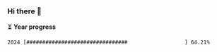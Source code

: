 ### Hi there :wave:

:hourglass_flowing_sand: **Year progress**

```txt
2024 [################################                  ] 64.21%
```
